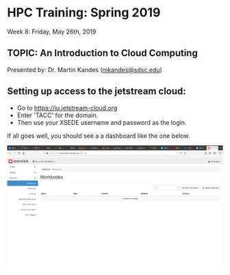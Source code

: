 # HPC Training: Spring 2019
Week 8: Friday, May 26th, 2019

## TOPIC: An Introduction to Cloud Computing
Presented by: Dr. Martin Kandes (mkandes@sdsc.edu)

## Setting up access to the jetstream cloud:
* Go to https://iu.jetstream-cloud.org
* Enter 'TACC' for the domain.
* Then use your XSEDE username and password as the login.

If all goes well, you should see a a dashboard like the one below.

![jetstream-screenshot.png](jetstream-screenshot.png) 

